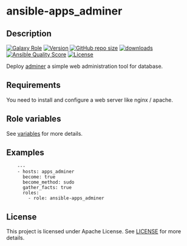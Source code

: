 # ansible-apps_adminer

## Description

[![Galaxy Role](https://img.shields.io/badge/galaxy-apps_adminer-purple?style=flat)](https://galaxy.ansible.com/lotusnoir/apps_adminer)
[![Version](https://img.shields.io/github/release/lotusnoir/ansible-apps_adminer.svg)](https://github.com/lotusnoir/ansible-apps_adminer/releases/latest)
[![GitHub repo size](https://img.shields.io/github/repo-size/lotusnoir/ansible-apps_adminer?color=orange&style=flat)](https://galaxy.ansible.com/lotusnoir/apps_adminer)
[![downloads](https://img.shields.io/ansible/role/d/52290)](https://galaxy.ansible.com/lotusnoir/apps_adminer)
[![Ansible Quality Score](https://img.shields.io/ansible/quality/52290)](https://galaxy.ansible.com/lotusnoir/apps_adminer)
[![License](https://img.shields.io/badge/license-Apache--2.0-brightgreen?style=flat)](https://opensource.org/licenses/Apache-2.0)

Deploy [adminer](https://github.com/vrana/adminer) a simple web administration tool for database.

## Requirements

You need to install and configure a web server like nginx / apache.

## Role variables

See [variables](/defaults/main.yml) for more details.

## Examples

        ---
        - hosts: apps_adminer
          become: true
          become_method: sudo
          gather_facts: true
          roles:
            - role: ansible-apps_adminer


## License

This project is licensed under Apache License. See [LICENSE](/LICENSE) for more details.

